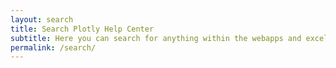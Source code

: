 ```yaml
---
layout: search
title: Search Plotly Help Center
subtitle: Here you can search for anything within the webapps and excel categories.
permalink: /search/
---
```


